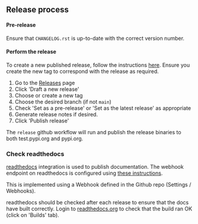 ## Release process

#### Pre-release

Ensure that ``CHANGELOG.rst`` is up-to-date with the correct version number.

#### Perform the release

To create a new published release, follow the instructions [here](https://docs.github.com/en/repositories/releasing-projects-on-github/managing-releases-in-a-repository).
Ensure you create the new tag to correspond with the release as required.

1. Go to the [Releases](https://github.com/django-import-export/django-import-export/releases) page
2. Click 'Draft a new release'
3. Choose or create a new tag
4. Choose the desired branch (if not `main`)
5. Check 'Set as a pre-release' or 'Set as the latest release' as appropriate
6. Generate release notes if desired.
7. Click 'Publish release'

The `release` github workflow will run and publish the release binaries to both test.pypi.org and pypi.org.

### Check readthedocs

[readthedocs](https://readthedocs.org/projects/django-import-export/) integration is used to publish documentation.
The webhook endpoint on readthedocs is configured using
[these instructions](https://docs.readthedocs.io/en/latest/guides/setup/git-repo-manual.html).

This is implemented using a Webhook defined in the Github repo (Settings / Webhooks).

readthedocs should be checked after each release to ensure that the docs have built correctly.
Login to [readthedocs.org](https://readthedocs.org) to check that the build ran OK (click on 'Builds' tab).
